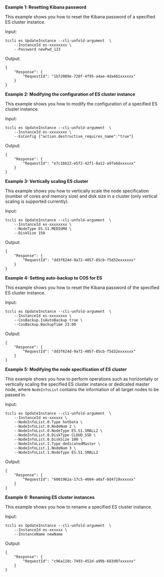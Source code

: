 **Example 1: Resetting Kibana password**

This example shows you how to reset the Kibana password of a specified ES cluster instance.

Input: 

```
tccli es UpdateInstance --cli-unfold-argument  \
    --InstanceId es-xxxxxxxx \
    --Password newPwd_123
```

Output: 
```
{
    "Response": {
        "RequestId": "1b72089e-720f-4f95-a4ae-4da461xxxxxx"
    }
}
```

**Example 2: Modifying the configuration of ES cluster instance**

This example shows you how to modify the configuration of a specified ES cluster instance.

Input: 

```
tccli es UpdateInstance --cli-unfold-argument  \
    --InstanceId es-xxxxxxxx \
    --EsConfig {"action.destructive_requires_name":"true"}
```

Output: 
```
{
    "Response": {
        "RequestId": "e7c1bb22-e5f2-42f1-8a12-a97a6dxxxxxx"
    }
}
```

**Example 3: Vertically scaling ES cluster**

This example shows you how to vertically scale the node specification (number of cores and memory size) and disk size in a cluster (only vertical scaling is supported currently).

Input: 

```
tccli es UpdateInstance --cli-unfold-argument  \
    --InstanceId es-xxxxxxxx \
    --NodeType ES.S1.MEDIUM4 \
    --DiskSize 150
```

Output: 
```
{
    "Response": {
        "RequestId": "dd3f624d-9a72-4057-85cb-f5d32exxxxxx"
    }
}
```

**Example 4: Setting auto-backup to COS for ES**

This example shows you how to reset the Kibana password of the specified ES cluster instance.

Input: 

```
tccli es UpdateInstance --cli-unfold-argument  \
    --InstanceId es-xxxxxxxx \
    --CosBackup.IsAutoBackup true \
    --CosBackup.BackupTime 23:00
```

Output: 
```
{
    "Response": {
        "RequestId": "dd3f624d-9a72-4057-85cb-f5d32exxxxxx"
    }
}
```

**Example 5: Modifying the node specification of ES cluster**

This example shows you how to perform operations such as horizontally or vertically scaling the specified ES cluster instance or dedicated master node, where `NodeInfoList` contains the information of all target nodes to be passed in.

Input: 

```
tccli es UpdateInstance --cli-unfold-argument  \
    --InstanceId es-xxxxxx \
    --NodeInfoList.0.Type hotData \
    --NodeInfoList.0.NodeNum 2 \
    --NodeInfoList.0.NodeType ES.S1.SMALL2 \
    --NodeInfoList.0.DiskType CLOUD_SSD \
    --NodeInfoList.0.DiskSize 100 \
    --NodeInfoList.1.Type dedicatedMaster \
    --NodeInfoList.1.NodeNum 3 \
    --NodeInfoList.1.NodeType ES.S1.SMALL2
```

Output: 
```
{
    "Response": {
        "RequestId": "6001962a-17c5-4604-a0af-0d4719xxxxxx"
    }
}
```

**Example 6: Renaming ES cluster instances**

This example shows you how to rename a specified ES cluster instance.

Input: 

```
tccli es UpdateInstance --cli-unfold-argument  \
    --InstanceId es-xxxxxx \
    --InstanceName newName
```

Output: 
```
{
    "Response": {
        "RequestId": "c96a110c-7493-452d-a99b-683d07xxxxxx"
    }
}
```

